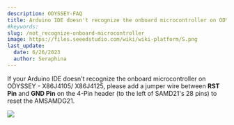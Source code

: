 ```yaml
---
description: ODYSSEY-FAQ
title: Arduino IDE doesn't recognize the onboard microcontroller on ODYSSEY - X86J4105/ X86J4125
#keywords:
slug: /not_recognize-onboard-microcontroller
image: https://files.seeedstudio.com/wiki/wiki-platform/S.png
last_update:
  date: 6/26/2023
  author: Seraphina
---
```

 

If your Arduino IDE doesn't recognize the onboard microcontroller on ODYSSEY - X86J4105/ X86J4125, please add a jumper wire between **RST Pin** and **GND Pin** on the 4-Pin header (to the left of SAMD21's 28 pins) to reset the AMSAMDG21.

<!-- put picture -->

![](https://files.seeedstudio.com/wiki/ODYSSEY-X86J4105/oydsseyx86J4105_pinout1.png)
